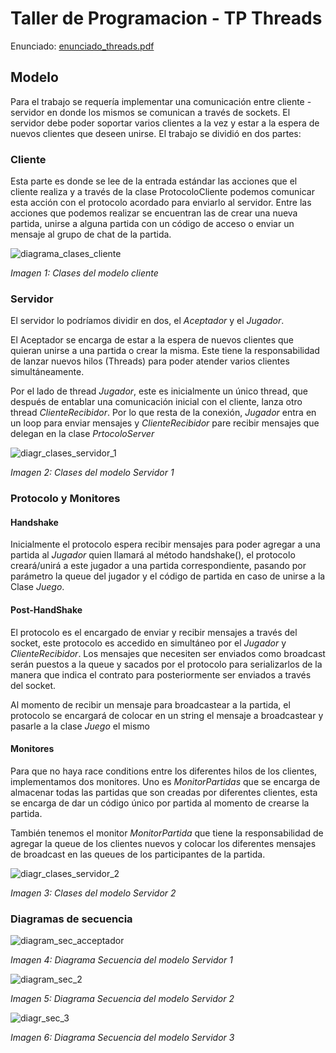 # Taller de Programacion - TP Threads

Enunciado: [enunciado_threads.pdf](https://github.com/Taller-de-Programacion-TPs/threads-2023c1-Fanusaez/files/11431839/enunciado_threads.pdf)

## Modelo
Para el trabajo se requería implementar una comunicación entre cliente - servidor en donde los mismos se comunican a través de sockets.
El servidor debe poder soportar varios clientes a la vez y estar a la espera de nuevos clientes que deseen unirse.
El trabajo se dividió en dos partes:

### Cliente 

Esta parte es donde se lee de la entrada estándar las acciones que el cliente realiza y a través de la clase ProtocoloCliente podemos comunicar esta acción con el protocolo acordado para enviarlo al servidor.
Entre las acciones que podemos realizar se encuentran las de crear una nueva partida, unirse a alguna partida con un código de acceso o enviar un mensaje al grupo de chat de la partida.


![diagrama_clases_cliente](https://github.com/Taller-de-Programacion-TPs/threads-2023c1-Fanusaez/assets/79915723/fde38f3d-9ef6-4125-b615-d1cf909ef039)

_Imagen 1: Clases del modelo cliente_

### Servidor

El servidor lo podríamos dividir en dos, el *Aceptador* y  el *Jugador*.

El Aceptador se encarga de estar a la espera de nuevos clientes que quieran unirse a una partida o crear la misma. Este tiene la responsabilidad de lanzar nuevos hilos (Threads) para poder atender varios clientes simultáneamente.

Por el lado de thread *Jugador*, este es inicialmente un único thread, que después de entablar una comunicación inicial con el cliente, lanza otro thread *ClienteRecibidor*. Por lo que resta de la conexión, *Jugador* entra en un loop para enviar mensajes y *ClienteRecibidor* pare recibir mensajes que delegan en la clase *PrtocoloServer*

![diagr_clases_servidor_1](https://github.com/Taller-de-Programacion-TPs/threads-2023c1-Fanusaez/assets/79915723/d51e2aca-7562-4aa3-8ce0-547cf663576b)

_Imagen 2: Clases del modelo Servidor 1_

### Protocolo y Monitores

#### Handshake
Inicialmente el protocolo espera recibir mensajes para poder agregar a una partida al *Jugador* quien llamará al método handshake(), el protocolo creará/unirá a este jugador a una partida correspondiente, pasando por parámetro la queue del jugador y el código de partida en caso de unirse a la Clase *Juego*.

#### Post-HandShake 

El protocolo es el encargado de enviar y recibir mensajes a través del socket, este protocolo es accedido en simultáneo por el *Jugador* y *ClienteRecibidor*. Los mensajes que necesiten ser enviados como broadcast serán puestos a la queue y sacados por el protocolo para serializarlos de la manera que indica el contrato para posteriormente ser enviados a través del socket.

Al momento de recibir un mensaje para broadcastear a la partida, el protocolo se encargará de colocar en un string el mensaje a broadcastear y pasarle a la clase *Juego* el mismo

#### Monitores

Para que no haya race conditions entre los diferentes hilos de los clientes, implementamos dos monitores. Uno es *MonitorPartidas* que se encarga de almacenar todas las partidas que son creadas por diferentes clientes, esta se encarga de dar un código único por partida al momento de crearse la partida.

También tenemos el monitor *MonitorPartida* que tiene la responsabilidad de agregar la queue de los clientes nuevos y colocar los diferentes mensajes de broadcast en las queues de los participantes de la partida.  

![diagr_clases_servidor_2](https://github.com/Taller-de-Programacion-TPs/threads-2023c1-Fanusaez/assets/79915723/eb7bb3d3-51ca-4911-b272-fad82822cb4c)

_Imagen 3: Clases del modelo Servidor 2_

### Diagramas de secuencia

![diagram_sec_acceptador](https://github.com/Taller-de-Programacion-TPs/threads-2023c1-Fanusaez/assets/79915723/fcf9911b-6061-4d13-b1d8-e98e92614273)

_Imagen 4: Diagrama Secuencia del modelo Servidor 1_

![diagram_sec_2](https://github.com/Taller-de-Programacion-TPs/threads-2023c1-Fanusaez/assets/79915723/655d9c96-9cb6-4a75-a594-5eb7a70fee37)

_Imagen 5: Diagrama Secuencia del modelo Servidor 2_


![diagr_sec_3](https://github.com/Taller-de-Programacion-TPs/threads-2023c1-Fanusaez/assets/79915723/01e7e47a-ba82-4718-bfbd-8e6d16e4d2e9)

_Imagen 6: Diagrama Secuencia del modelo Servidor 3_



